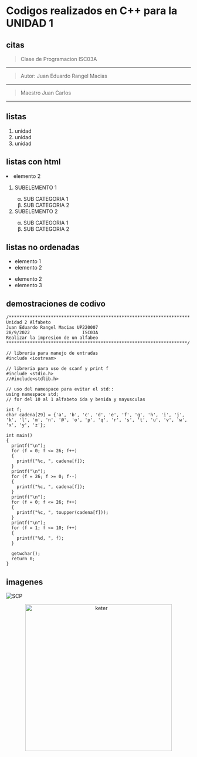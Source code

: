 # Codigos realizados en **C++** para la UNIDAD 1
## citas
> Clase de Programacion ISC03A

---

> Autor: Juan Eduardo Rangel Macias

---

> Maestro Juan Carlos

---
## listas 
1. unidad
2. unidad
3. unidad
## listas con html 
<li>elemento 2</li>
  <ol>
  <li>SUBELEMENTO 1</li>
    <OL>
      <LI style="list-style-type: lower-greek ;">SUB CATEGORIA 1</LI>
      <LI style="list-style-type: lower-greek ;">SUB CATEGORIA 2</LI>
    </OL>
      <li>SUBELEMENTO 2</li>
        <OL>
          <LI style="list-style-type: lower-greek ;">SUB CATEGORIA 1</LI>
          <LI style="list-style-type: lower-greek ;">SUB CATEGORIA 2</LI>
  </OL>
</ol> 

## listas no ordenadas  
- elemento 1 
- elemento 2

* elemento 2 
* elemento 3

## demostraciones de codivo 
```
/*********************************************************************
Unidad 2 Alfabeto 
Juan Eduardo Rangel Macias UP220007
28/9/2022                    ISC03A
Realizar la impresion de un alfabeo
*********************************************************************/

// libreria para manejo de entradas
#include <iostream>

// libreria para uso de scanf y print f
#include <stdio.h>
//#include<stdlib.h>

// uso del namespace para evitar el std::
using namespace std;
// for del 10 al 1 alfabeto ida y benida y mayusculas

int f;
char cadena[29] = {'a', 'b', 'c', 'd', 'e', 'f', 'g', 'h', 'i', 'j', 'k', 'l', 'm', 'n', '@', 'o', 'p', 'q', 'r', 's', 't', 'u', 'v', 'w', 'x', 'y', 'z'};

int main()
{
  printf("\n");
  for (f = 0; f <= 26; f++)
  {
    printf("%c, ", cadena[f]);
  }
  printf("\n");
  for (f = 26; f >= 0; f--)
  {
    printf("%c, ", cadena[f]);
  }
  printf("\n");
  for (f = 0; f <= 26; f++)
  {
    printf("%c, ", toupper(cadena[f]));
  }
  printf("\n");
  for (f = 1; f <= 10; f++)
  {
    printf("%d, ", f);
  }

  getwchar();
  return 0;
}
```
## imagenes
![SCP](../lenguaje%20html/primer_pagina_html/imagenes/SCP.gif "SCP")  
<div align="center">
<img alt="keter" src="../lenguaje%20html/primer_pagina_html/imagenes/KETTER.jpeg" width="400" />
</div>
